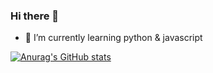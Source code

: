 ### Hi there 👋

- 🌱 I’m currently learning python & javascript

[![Anurag's GitHub stats](https://github-readme-stats.vercel.app/api?username=alex-marinov&theme=dark)](https://github.com/anuraghazra/github-readme-stats)


<!--
**alex-marinov/alex-marinov** is a ✨ _special_ ✨ repository because its `README.md` (this file) appears on your GitHub profile.

Here are some ideas to get you started:

- 🔭 I’m currently working on ...
- 🌱 I’m currently learning ...
- 👯 I’m looking to collaborate on ...
- 🤔 I’m looking for help with ...
- 💬 Ask me about ...
- 📫 How to reach me: ...
- 😄 Pronouns: ...
- ⚡ Fun fact: ...
-->
